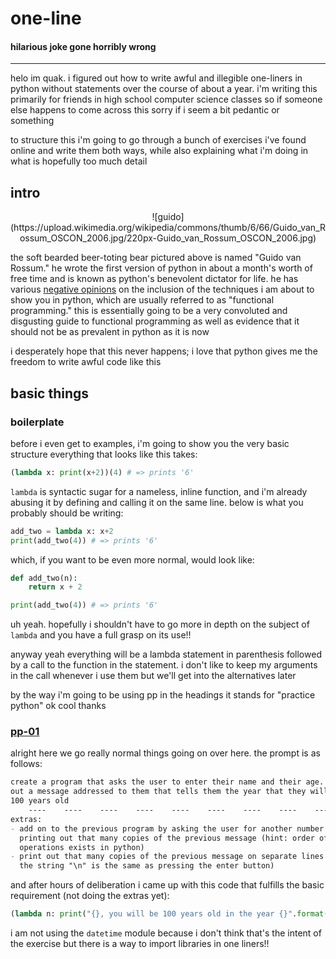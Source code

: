 # one-line
#### hilarious joke gone horribly wrong
---
helo im quak. i figured out how to write awful and illegible one-liners in python without statements over the course of about a year. i'm writing this primarily for friends in high school computer science classes so if someone else happens to come across this sorry if i seem a bit pedantic or something

to structure this i'm going to go through a bunch of exercises i've found online and write them both ways, while also explaining what i'm doing in what is hopefully too much detail

## intro
<center>
![guido](https://upload.wikimedia.org/wikipedia/commons/thumb/6/66/Guido_van_Rossum_OSCON_2006.jpg/220px-Guido_van_Rossum_OSCON_2006.jpg)
</center>

the soft bearded beer-toting bear pictured above is named "Guido van Rossum." he wrote the first version of python in about a month's worth of free time and is known as python's benevolent dictator for life. he has various [negative opinions](https://www.artima.com/weblogs/viewpost.jsp?thread=98196) on the inclusion of the techniques i am about to show you in python, which are usually referred to as "functional programming." this is essentially going to be a very convoluted and disgusting guide to functional programming as well as evidence that it should not be as prevalent in python as it is now

i desperately hope that this never happens; i love that python gives me the freedom to write awful code like this

## basic things

### boilerplate
before i even get to examples, i'm going to show you the very basic structure everything that looks like this takes:
```python
(lambda x: print(x+2))(4) # => prints '6'
```
`lambda` is syntactic sugar for a nameless, inline function, and i'm already abusing it by defining and calling it on the same line. below is what you probably should be writing:
```python
add_two = lambda x: x+2
print(add_two(4)) # => prints '6'
```
which, if you want to be even more normal, would look like:
```python
def add_two(n):
    return x + 2

print(add_two(4)) # => prints '6'
```
uh yeah. hopefully i shouldn't have to go more in depth on the subject of `lambda` and you have a full grasp on its use!!

anyway yeah everything will be a lambda statement in parenthesis followed by a call to the function in the statement. i don't like to keep my arguments in the call whenever i use them but we'll get into the alternatives later

by the way i'm going to be using pp in the headings it stands for "practice python" ok cool thanks

### [pp-01](https://www.practicepython.org/exercise/2014/01/29/01-character-input.html)
alright here we go really normal things going on over here. the prompt is as follows:
```markdown
create a program that asks the user to enter their name and their age. print
out a message addressed to them that tells them the year that they will turn
100 years old
    ----    ----    ----    ----    ----    ----    ----    ----    ----
extras:
- add on to the previous program by asking the user for another number and
  printing out that many copies of the previous message (hint: order of
  operations exists in python)
- print out that many copies of the previous message on separate lines (hint:
  the string "\n" is the same as pressing the enter button)
```
and after hours of deliberation i came up with this code that fulfills the basic requirement (not doing the extras yet):
```python
(lambda n: print("{}, you will be 100 years old in the year {}".format(input("What's your name? "), 2119 - int(input("How old are you? ")))))()
```
i am not using the `datetime` module because i don't think that's the intent of the exercise but there is a way to import libraries in one liners!!
